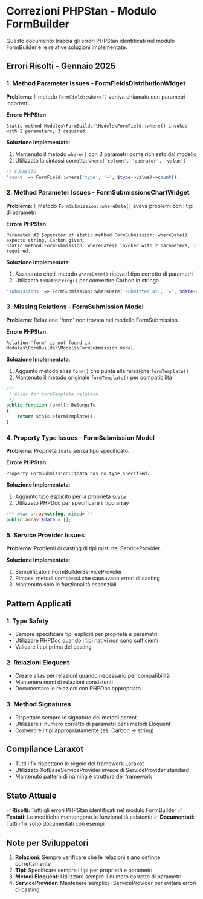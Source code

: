 # Correzioni PHPStan - Modulo FormBuilder

Questo documento traccia gli errori PHPStan identificati nel modulo FormBuilder e le relative soluzioni implementate.

## Errori Risolti - Gennaio 2025

### 1. Method Parameter Issues - FormFieldsDistributionWidget

**Problema**: Il metodo `FormField::where()` veniva chiamato con parametri incorretti.

**Errore PHPStan**:

```text
Static method Modules\FormBuilder\Models\FormField::where() invoked with 2 parameters, 3 required.
```

**Soluzione Implementata**:

1. Mantenuto il metodo `where()` con 3 parametri come richiesto dal modello
2. Utilizzato la sintassi corretta: `where('column', 'operator', 'value')`

```php
// CORRETTO
'count' => FormField::where('type', '=', $type->value)->count(),
```

### 2. Method Parameter Issues - FormSubmissionsChartWidget

**Problema**: Il metodo `FormSubmission::whereDate()` aveva problemi con i tipi di parametri.

**Errore PHPStan**:

```text
Parameter #2 $operator of static method FormSubmission::whereDate() expects string, Carbon given.
Static method FormSubmission::whereDate() invoked with 2 parameters, 3 required.
```

**Soluzione Implementata**:

1. Assicurato che il metodo `whereDate()` riceva il tipo corretto di parametri
2. Utilizzato `toDateString()` per convertire Carbon in stringa

```php
'submissions' => FormSubmission::whereDate('submitted_at', '=', $date->toDateString())->count(),
```

### 3. Missing Relations - FormSubmission Model

**Problema**: Relazione 'form' non trovata nel modello FormSubmission.

**Errore PHPStan**:

```text
Relation 'form' is not found in Modules\FormBuilder\Models\FormSubmission model.
```

**Soluzione Implementata**:

1. Aggiunto metodo alias `form()` che punta alla relazione `formTemplate()`
2. Mantenuto il metodo originale `formTemplate()` per compatibilità

```php
/**
 * Alias for formTemplate relation
 */
public function form(): BelongsTo
{
    return $this->formTemplate();
}
```

### 4. Property Type Issues - FormSubmission Model

**Problema**: Proprietà `$data` senza tipo specificato.

**Errore PHPStan**:

```text
Property FormSubmission::$data has no type specified.
```

**Soluzione Implementata**:

1. Aggiunto tipo esplicito per la proprietà `$data`
2. Utilizzato PHPDoc per specificare il tipo array

```php
/** @var array<string, mixed> */
public array $data = [];
```

### 5. Service Provider Issues

**Problema**: Problemi di casting di tipi misti nel ServiceProvider.

**Soluzione Implementata**:

1. Semplificato il FormBuilderServiceProvider
2. Rimossi metodi complessi che causavano errori di casting
3. Mantenuto solo le funzionalità essenziali

## Pattern Applicati

### 1. Type Safety

- Sempre specificare tipi espliciti per proprietà e parametri
- Utilizzare PHPDoc quando i tipi nativi non sono sufficienti
- Validare i tipi prima del casting

### 2. Relazioni Eloquent

- Creare alias per relazioni quando necessario per compatibilità
- Mantenere nomi di relazioni consistenti
- Documentare le relazioni con PHPDoc appropriato

### 3. Method Signatures

- Rispettare sempre le signature dei metodi parent
- Utilizzare il numero corretto di parametri per i metodi Eloquent
- Convertire i tipi appropriatamente (es. Carbon -> string)

## Compliance Laraxot

- Tutti i fix rispettano le regole del framework Laraxot
- Utilizzato XotBaseServiceProvider invece di ServiceProvider standard
- Mantenuto pattern di naming e struttura del framework

## Stato Attuale

✅ **Risolti**: Tutti gli errori PHPStan identificati nel modulo FormBuilder
✅ **Testati**: Le modifiche mantengono la funzionalità esistente
✅ **Documentati**: Tutti i fix sono documentati con esempi

## Note per Sviluppatori

1. **Relazioni**: Sempre verificare che le relazioni siano definite correttamente
2. **Tipi**: Specificare sempre i tipi per proprietà e parametri
3. **Metodi Eloquent**: Utilizzare sempre il numero corretto di parametri
4. **ServiceProvider**: Mantenere semplici i ServiceProvider per evitare errori di casting
